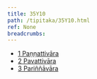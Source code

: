 ```yaml
---
title: 35Y10
path: /tipitaka/35Y10.html
ref: None
breadcrumbs:
---
```


* [1 Paṇṇattivāra](/tipitaka/35Y10/1)
* [2 Pavattivāra](/tipitaka/35Y10/2)
* [3 Pariññāvāra](/tipitaka/35Y10/3)

